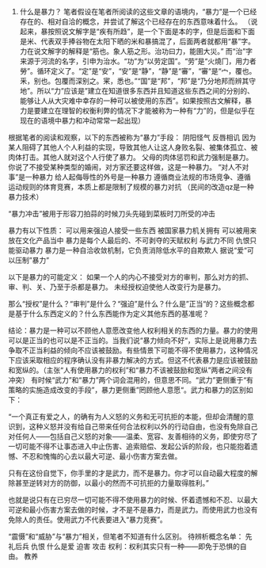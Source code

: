 1. 什么是暴力？
笔者假设在笔者所阅读的这些文章的语境内，“暴力”是一个已经存在的、相对自洽的概念，并尝试了解这个已经存在的东西意味着什么。
（说起来，暴按照说文解字是“疾有所趋”，是一个下面是本的字，但是后面和下面是米、代表双手捧谷物在太阳下晒的米和暴搞混了，后面两者就都用“暴”字。力在说文解字的解释是“筋也。象人筋之形。治功曰力，能圉大災。” 而“治”字来源于河流的名字，引申为治水。“功”为“以劳定国”。“劳”是“火燒冂，用力者勞”。循环定义了。“定”是“安”，“安”是“静”，“静”是“審”，“審“是“宀，覆也。釆，别也。包覆而深别之。宷，悉也。”“国”是“邦”，“邦”是“乃分地邦而辨其守地”。所以“力”应该是”建立在知道很多东西并且知道这些东西之间的分别的、能够让人从大灾难中幸存的一种可以被使用的东西”。如果按照古文解释，暴力是要建立在理智的权衡利弊的情况下才能被称为一种有“力”的，但是似乎在现在的语境中暴力和冲动常常一起出现）

根据笔者的阅读和观察，以下的东西被称为“暴力”手段：
阴阳怪气
反唇相讥
因为某人阻碍了其他人个人利益的实现，导致其他人让这人身败名裂、被集体孤立、被肉体打击。其他人就对这个人行使了暴力。
父母的肉体惩罚和武力强制是暴力。
你说了不接受某种类型的婚闹，对方家还要这样做，这是一种暴力。
“对人不对事”是一种暴力
给人起侮辱性的外号是一种暴力
遵循商业法规的市场竞争、遵循运动规则的体育竞赛，本质上都是限制了规模的暴力对抗
（民间的改造qz是一种暴力技术）

“暴力冲击”被用于形容刀拍蒜的时候刀头先碰到菜板时刀所受的冲击

暴力有以下性质：
可以用来强迫人接受一些东西
被国家暴力机关拥有
可以被用来放在文化产品当中
暴力是每个人最后的、不可剥夺的天赋权利
与武力不同
仇恨只能驱动暴力
暴力是一种自洽收敛机制，它负责消除低水平的自欺欺人
据说“爱“可以压制”暴力”

以下是暴力的可能定义：
如果一个人的内心不接受对方的审判，那么对方的抓、审、判、关、乃至于杀都是暴力。
未经授权迫使他人改变行为是暴力。


那么“授权”是什么？“审判”是什么？“强迫”是什么？什么是”正当“的？这些概念都是基于什么东西定义的？什么东西能作为定义其他东西的基准呢？

结论：暴力是一种可以不顾他人意愿改变他人权利相关的东西的力量。暴力的使用可以是正当的也可以是不正当的。当我们说“暴力倾向不好“，实际上是说用暴力去争取不正当利益的倾向不应该被鼓励。有些情景下可能不得不使用暴力，这种情况下应该采取相应的程序确认没有非暴力解决的方式。但这不代表暴力是应该被鼓励和宽纵的。（主张“人有使用暴力的权利”和“暴力不该被鼓励和宽纵”两者之间没有冲突）
有时候“武力”和“暴力”两个词会混用的，但意思不同。“武力”更侧重于“有策略的实施造成改变的手段”，暴力更侧重”罔顾他人意愿“。武力和暴力的区别如下：

“一个真正有爱之人，的确有为人义怒的义务和无可抗拒的本能，但却会清醒的意识到，这种义怒并没有给自己带来任何合法权利以外的行动自由，也没有免除自己对任何人——包括自己义怒的对象——温柔、宽容、友善相待的义务，即使穷尽了一切可能不得不让事态进入中止伤害、追索赔偿、发起公诉的阶段，也只能抱着遗憾、不忍和愧悔的心去以最大可逆、最小伤害方案去做。

只有在这份自觉下，你手里的才是武力，而不是暴力。你才可以自动最大程度的解除甚至逆转对方的防御，以最小的然而不可抗拒的力量取得胜利。”

也就是说只有在已穷尽一切可能不得不使用暴力的时候、怀着遗憾和不忍、以最大可逆和最小伤害方案去做的时候，才不是不是暴力，而是武力。而使用武力也没有免除人的责任。使用武力不代表要进入“暴力竞赛”。

“震慑”和“威胁”与“暴力”相关，但笔者不知道有什么区别。
待辨析概念名单：
先礼后兵
仇恨
什么是爱
迫害
攻击
权利：权利其实只有一种——即免于恐惧的自由。
教养